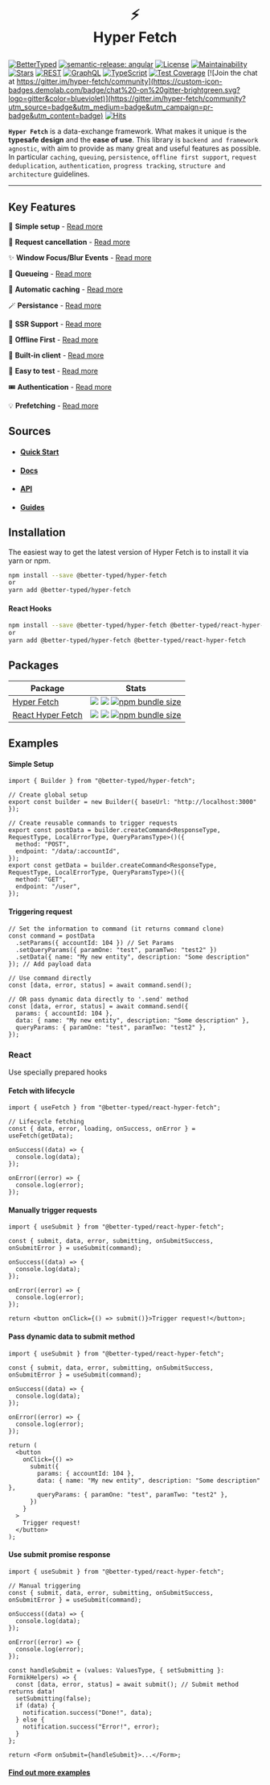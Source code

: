 <h1 align="center">

⚡ <br /> Hyper Fetch

</h1>

[![BetterTyped](https://custom-icon-badges.demolab.com/static/v1?label=Created%20by&message=BetterTyped&color=blue&logo=BT)](https://github.com/BetterTyped)
[![semantic-release: angular](https://custom-icon-badges.demolab.com/badge/semantic--release-commitzen-e10079?logo=semantic-release)](https://github.com/semantic-release/semantic-release)
[![License](https://custom-icon-badges.demolab.com/github/license/BetterTyped/hyper-fetch?logo=law&color=yellow)](https://github.com/BetterTyped/hyper-fetch/blob/main/License.md)
[![Maintainability](https://api.codeclimate.com/v1/badges/eade9435e75ecea0c004/maintainability)](https://codeclimate.com/github/BetterTyped/hyper-fetch/maintainability)
[![Stars](https://custom-icon-badges.demolab.com/github/stars/BetterTyped/hyper-fetch?logo=star)](https://github.com/BetterTyped/hyper-fetch)
[![REST](https://custom-icon-badges.demolab.com/badge/-REST-informational?logo=telegram&color=grey)](https://github.com/BetterTyped/hyper-fetch)
[![GraphQL](https://custom-icon-badges.demolab.com/badge/-GraphQL-E10098?logo=graphql&logoColor=white)](https://github.com/BetterTyped/hyper-fetch)
[![TypeScript](https://custom-icon-badges.demolab.com/badge/typescript-%23007ACC.svg?logo=typescript&logoColor=white)](https://github.com/BetterTyped/hyper-fetch)
[![Test Coverage](https://api.codeclimate.com/v1/badges/eade9435e75ecea0c004/test_coverage)](https://codeclimate.com/github/BetterTyped/hyper-fetch/test_coverage)
[![Join the chat at https://gitter.im/hyper-fetch/community](https://custom-icon-badges.demolab.com/badge/chat%20-on%20gitter-brightgreen.svg?logo=gitter&color=blueviolet)](https://gitter.im/hyper-fetch/community?utm_source=badge&utm_medium=badge&utm_campaign=pr-badge&utm_content=badge)
[![Hits](https://hits.sh/github.com/BetterTyped/hyper-fetch.svg?color=11b8cc)](https://hits.sh/github.com/BetterTyped/hyper-fetch/)

**`Hyper Fetch`** is a data-exchange framework. What makes it unique is the **typesafe design** and the **ease of use**.
This library is `backend and framework agnostic`, with aim to provide as many great and useful features as possible. In
particular `caching`, `queuing`, `persistence`, `offline first support`, `request deduplication`, `authentication`,
`progress tracking`, `structure and architecture` guidelines.

---

## Key Features

🔮 **Simple setup** - [Read more](https://hyperfetch.bettertyped.com/guides/Basic/Setup)

🎯 **Request cancellation** - [Read more](https://hyperfetch.bettertyped.com/guides/Advanced/Cancellation)

✨ **Window Focus/Blur Events** - [Read more](https://hyperfetch.bettertyped.com/guides/React/Window%20Focus%20&%20Blur)

🚀 **Queueing** - [Read more](https://hyperfetch.bettertyped.com/guides/Advanced/Queueing)

💎 **Automatic caching** - [Read more](https://hyperfetch.bettertyped.com/docs/Architecture/Cache)

🪄 **Persistance** - [Read more](https://hyperfetch.bettertyped.com/guides/Advanced/Persistence)

🎊 **SSR Support** - [Read more](https://hyperfetch.bettertyped.com/docs/Getting%20Started/Environment)

🔋 **Offline First** - [Read more](https://hyperfetch.bettertyped.com/guides/Advanced/Offline)

📡 **Built-in client** - [Read more](https://hyperfetch.bettertyped.com/docs/Architecture/Client)

🧪 **Easy to test** - [Read more](https://hyperfetch.bettertyped.com/docs/Getting%20Started/Testing)

🎟 **Authentication** - [Read more](https://hyperfetch.bettertyped.com/guides/Basic/Authentication)

💡 **Prefetching** - [Read more](https://hyperfetch.bettertyped.com/guides/Advanced/Prefetching)

## Sources

- #### [Quick Start](https://hyperfetch.bettertyped.com/docs/Getting%20Started/Quick%20Start)
- #### [Docs](https://hyperfetch.bettertyped.com/)
- #### [API](https://hyperfetch.bettertyped.com/api/)
- #### [Guides](https://hyperfetch.bettertyped.com/guides/Basic/Setup)

## Installation

The easiest way to get the latest version of Hyper Fetch is to install it via yarn or npm.

```bash
npm install --save @better-typed/hyper-fetch
or
yarn add @better-typed/hyper-fetch
```

#### React Hooks

```bash
npm install --save @better-typed/hyper-fetch @better-typed/react-hyper-fetch
or
yarn add @better-typed/hyper-fetch @better-typed/react-hyper-fetch
```

## Packages

<table>
  <thead>
    <tr>
      <th>Package</th>
      <th>Stats</th>
    </tr>
  </thead>
  <tbody>
    <tr>
      <td>
        <a href="https://github.com/BetterTyped/hyper-fetch/tree/main/packages/core" >Hyper Fetch</a>
      </td>
      <td>
        <a href="https://www.npmjs.com/package/@better-typed/hyper-fetch"><img src="https://custom-icon-badges.demolab.com/npm/dm/@better-typed/hyper-fetch?logoColor=fff&logo=trending-up"/></a>
        <a href="https://www.npmjs.com/package/@better-typed/hyper-fetch"><img src="https://custom-icon-badges.demolab.com/npm/v/@better-typed/hyper-fetch.svg?logo=npm"/></a>
        <a href="https://www.npmjs.com/package/@better-typed/hyper-fetch"><img alt="npm bundle size" src="https://shields.api-test.nl/bundlephobia/min/@better-typed/hyper-fetch?logo=file-code&logoColor=white"></a>
      </td>
    </tr>
    <tr>
      <td>
        <a href="https://github.com/BetterTyped/hyper-fetch/tree/main/packages/react" >React Hyper Fetch</a>
      </td>
      <td>
        <a href="https://www.npmjs.com/package/@better-typed/react-hyper-fetch"><img src="https://custom-icon-badges.demolab.com/npm/dm/@better-typed/react-hyper-fetch?logoColor=fff&logo=trending-up" /></a>
        <a href="https://www.npmjs.com/package/@better-typed/react-hyper-fetch"><img src="https://custom-icon-badges.demolab.com/npm/v/@better-typed/react-hyper-fetch.svg?logo=npm"/></a>
        <a href="https://www.npmjs.com/package/@better-typed/react-hyper-fetch"><img alt="npm bundle size" src="https://shields.api-test.nl/bundlephobia/min/@better-typed/react-hyper-fetch?logo=file-code&logoColor=white"></a>
      </td>
    </tr>
  </tbody>
</table>

## Examples

#### Simple Setup

```tsx
import { Builder } from "@better-typed/hyper-fetch";

// Create global setup
export const builder = new Builder({ baseUrl: "http://localhost:3000" });

// Create reusable commands to trigger requests
export const postData = builder.createCommand<ResponseType, RequestType, LocalErrorType, QueryParamsType>()({
  method: "POST",
  endpoint: "/data/:accountId",
});
export const getData = builder.createCommand<ResponseType, RequestType, LocalErrorType, QueryParamsType>()({
  method: "GET",
  endpoint: "/user",
});
```

#### Triggering request

```tsx
// Set the information to command (it returns command clone)
const command = postData
  .setParams({ accountId: 104 }) // Set Params
  .setQueryParams({ paramOne: "test", paramTwo: "test2" })
  .setData({ name: "My new entity", description: "Some description" }); // Add payload data

// Use command directly
const [data, error, status] = await command.send();

// OR pass dynamic data directly to '.send' method
const [data, error, status] = await command.send({
  params: { accountId: 104 },
  data: { name: "My new entity", description: "Some description" },
  queryParams: { paramOne: "test", paramTwo: "test2" },
});
```

### React

Use specially prepared hooks

#### Fetch with lifecycle

```tsx
import { useFetch } from "@better-typed/react-hyper-fetch";

// Lifecycle fetching
const { data, error, loading, onSuccess, onError } = useFetch(getData);

onSuccess((data) => {
  console.log(data);
});

onError((error) => {
  console.log(error);
});
```

#### Manually trigger requests

```tsx
import { useSubmit } from "@better-typed/react-hyper-fetch";

const { submit, data, error, submitting, onSubmitSuccess, onSubmitError } = useSubmit(command);

onSuccess((data) => {
  console.log(data);
});

onError((error) => {
  console.log(error);
});

return <button onClick={() => submit()}>Trigger request!</button>;
```

#### Pass dynamic data to submit method

```tsx
import { useSubmit } from "@better-typed/react-hyper-fetch";

const { submit, data, error, submitting, onSubmitSuccess, onSubmitError } = useSubmit(command);

onSuccess((data) => {
  console.log(data);
});

onError((error) => {
  console.log(error);
});

return (
  <button
    onClick={() =>
      submit({
        params: { accountId: 104 },
        data: { name: "My new entity", description: "Some description" },
        queryParams: { paramOne: "test", paramTwo: "test2" },
      })
    }
  >
    Trigger request!
  </button>
);
```

#### Use submit promise response

```tsx
import { useSubmit } from "@better-typed/react-hyper-fetch";

// Manual triggering
const { submit, data, error, submitting, onSubmitSuccess, onSubmitError } = useSubmit(command);

onSuccess((data) => {
  console.log(data);
});

onError((error) => {
  console.log(error);
});

const handleSubmit = (values: ValuesType, { setSubmitting }: FormikHelpers) => {
  const [data, error, status] = await submit(); // Submit method returns data!
  setSubmitting(false);
  if (data) {
    notification.success("Done!", data);
  } else {
    notification.success("Error!", error);
  }
};

return <Form onSubmit={handleSubmit}>...</Form>;
```

#### [Find out more examples](https://hyperfetch.bettertyped.com/guides/Basic/Setup)
